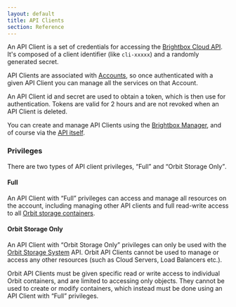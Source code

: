 ```yaml
---
layout: default
title: API Clients
section: Reference
---
```


An API Client is a set of credentials for accessing the [Brightbox Cloud API](/docs/reference/api/). It's composed of a client identifier (like `cli-xxxxx`) and a randomly generated secret.

API Clients are associated with [Accounts](/docs/reference/accounts/), so once authenticated with a given API Client you can manage all the services on that Account.

An API Client id and secret are used to obtain a token, which is then use for authentication. Tokens are valid for 2 hours and are not revoked when an API Client is deleted.

You can create and manage API Clients using the [Brightbox Manager](/docs/guides/manager/api-clients/), and of course via the [API itself](https://api.gb1.brightbox.com/1.0/#api_client).

### Privileges

There are two types of API client privileges, <q>Full</q> and <q>Orbit Storage Only</q>.

#### Full

An API Client with <q>Full</q> privileges can access and manage all resources on the account, including managing other API clients and full read-write access to all [Orbit storage containers](/docs/reference/orbit).

#### Orbit Storage Only

An API Client with <q>Orbit Storage Only</q> privileges can only be used with the [Orbit Storage System](/docs/reference/orbit) API. Orbit API Clients cannot be used to manage or access any other resources (such as Cloud Servers, Load Balancers etc.).

Orbit API Clients must be given specific read or write access to individual Orbit containers, and are limited to accessing only objects. They cannot be used to create or modify containers, which instead must be done using an API Client with <q>Full</q> privileges.


